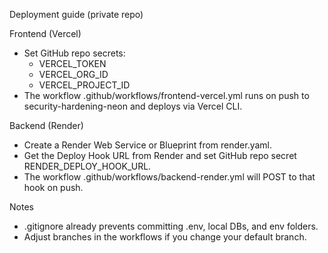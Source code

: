 Deployment guide (private repo)

Frontend (Vercel)
- Set GitHub repo secrets:
  - VERCEL_TOKEN
  - VERCEL_ORG_ID
  - VERCEL_PROJECT_ID
- The workflow .github/workflows/frontend-vercel.yml runs on push to security-hardening-neon and deploys via Vercel CLI.

Backend (Render)
- Create a Render Web Service or Blueprint from render.yaml.
- Get the Deploy Hook URL from Render and set GitHub repo secret RENDER_DEPLOY_HOOK_URL.
- The workflow .github/workflows/backend-render.yml will POST to that hook on push.

Notes
- .gitignore already prevents committing .env, local DBs, and env folders.
- Adjust branches in the workflows if you change your default branch.